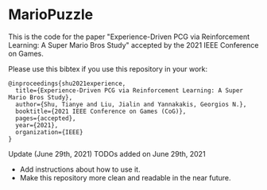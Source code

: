 # MarioPuzzle
This is the code for the paper "Experience-Driven PCG via Reinforcement Learning: A Super Mario Bros Study" accepted by the 2021 IEEE Conference on Games.

Please use this bibtex if you use this repository in your work:

````
@inproceedings{shu2021experience,
  title={Experience-Driven PCG via Reinforcement Learning: A Super Mario Bros Study},
  author={Shu, Tianye and Liu, Jialin and Yannakakis, Georgios N.},
  booktitle={2021 IEEE Conference on Games (CoG)},
  pages={accepted},
  year={2021},
  organization={IEEE}
}
````

Update (June 29th, 2021)
TODOs added on June 29th, 2021
* Add instructions about how to use it.
* Make this repository more clean and readable in the near future.
